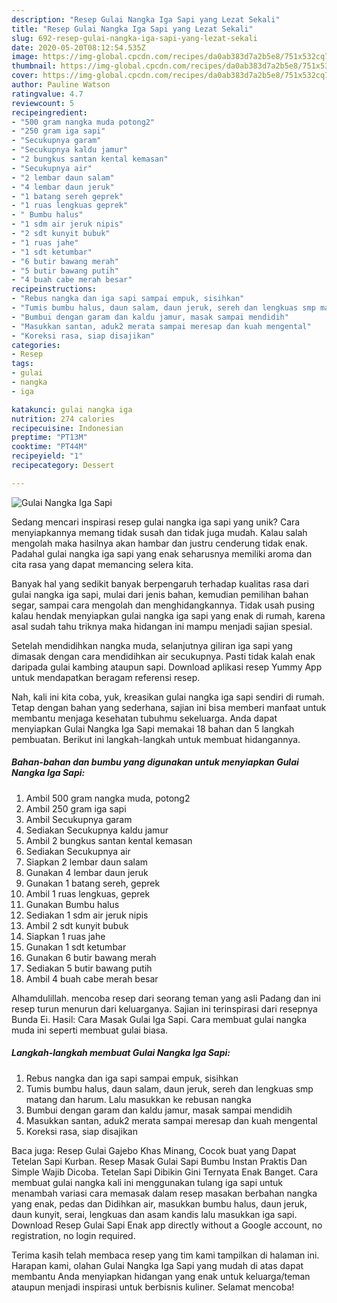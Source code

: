 ```yaml
---
description: "Resep Gulai Nangka Iga Sapi yang Lezat Sekali"
title: "Resep Gulai Nangka Iga Sapi yang Lezat Sekali"
slug: 692-resep-gulai-nangka-iga-sapi-yang-lezat-sekali
date: 2020-05-20T08:12:54.535Z
image: https://img-global.cpcdn.com/recipes/da0ab383d7a2b5e8/751x532cq70/gulai-nangka-iga-sapi-foto-resep-utama.jpg
thumbnail: https://img-global.cpcdn.com/recipes/da0ab383d7a2b5e8/751x532cq70/gulai-nangka-iga-sapi-foto-resep-utama.jpg
cover: https://img-global.cpcdn.com/recipes/da0ab383d7a2b5e8/751x532cq70/gulai-nangka-iga-sapi-foto-resep-utama.jpg
author: Pauline Watson
ratingvalue: 4.7
reviewcount: 5
recipeingredient:
- "500 gram nangka muda potong2"
- "250 gram iga sapi"
- "Secukupnya garam"
- "Secukupnya kaldu jamur"
- "2 bungkus santan kental kemasan"
- "Secukupnya air"
- "2 lembar daun salam"
- "4 lembar daun jeruk"
- "1 batang sereh geprek"
- "1 ruas lengkuas geprek"
- " Bumbu halus"
- "1 sdm air jeruk nipis"
- "2 sdt kunyit bubuk"
- "1 ruas jahe"
- "1 sdt ketumbar"
- "6 butir bawang merah"
- "5 butir bawang putih"
- "4 buah cabe merah besar"
recipeinstructions:
- "Rebus nangka dan iga sapi sampai empuk, sisihkan"
- "Tumis bumbu halus, daun salam, daun jeruk, sereh dan lengkuas smp matang dan harum. Lalu masukkan ke rebusan nangka"
- "Bumbui dengan garam dan kaldu jamur, masak sampai mendidih"
- "Masukkan santan, aduk2 merata sampai meresap dan kuah mengental"
- "Koreksi rasa, siap disajikan"
categories:
- Resep
tags:
- gulai
- nangka
- iga

katakunci: gulai nangka iga 
nutrition: 274 calories
recipecuisine: Indonesian
preptime: "PT13M"
cooktime: "PT44M"
recipeyield: "1"
recipecategory: Dessert

---
```



![Gulai Nangka Iga Sapi](https://img-global.cpcdn.com/recipes/da0ab383d7a2b5e8/751x532cq70/gulai-nangka-iga-sapi-foto-resep-utama.jpg)

Sedang mencari inspirasi resep gulai nangka iga sapi yang unik? Cara menyiapkannya memang tidak susah dan tidak juga mudah. Kalau salah mengolah maka hasilnya akan hambar dan justru cenderung tidak enak. Padahal gulai nangka iga sapi yang enak seharusnya memiliki aroma dan cita rasa yang dapat memancing selera kita.

Banyak hal yang sedikit banyak berpengaruh terhadap kualitas rasa dari gulai nangka iga sapi, mulai dari jenis bahan, kemudian pemilihan bahan segar, sampai cara mengolah dan menghidangkannya. Tidak usah pusing kalau hendak menyiapkan gulai nangka iga sapi yang enak di rumah, karena asal sudah tahu triknya maka hidangan ini mampu menjadi sajian spesial.

Setelah mendidihkan nangka muda, selanjutnya giliran iga sapi yang dimasak dengan cara mendidihkan air secukupnya. Pasti tidak kalah enak daripada gulai kambing ataupun sapi. Download aplikasi resep Yummy App untuk mendapatkan beragam referensi resep.


Nah, kali ini kita coba, yuk, kreasikan gulai nangka iga sapi sendiri di rumah. Tetap dengan bahan yang sederhana, sajian ini bisa memberi manfaat untuk membantu menjaga kesehatan tubuhmu sekeluarga. Anda dapat menyiapkan Gulai Nangka Iga Sapi memakai 18 bahan dan 5 langkah pembuatan. Berikut ini langkah-langkah untuk membuat hidangannya.

<!--inarticleads1-->

##### Bahan-bahan dan bumbu yang digunakan untuk menyiapkan Gulai Nangka Iga Sapi:

1. Ambil 500 gram nangka muda, potong2
1. Ambil 250 gram iga sapi
1. Ambil Secukupnya garam
1. Sediakan Secukupnya kaldu jamur
1. Ambil 2 bungkus santan kental kemasan
1. Sediakan Secukupnya air
1. Siapkan 2 lembar daun salam
1. Gunakan 4 lembar daun jeruk
1. Gunakan 1 batang sereh, geprek
1. Ambil 1 ruas lengkuas, geprek
1. Gunakan  Bumbu halus
1. Sediakan 1 sdm air jeruk nipis
1. Ambil 2 sdt kunyit bubuk
1. Siapkan 1 ruas jahe
1. Gunakan 1 sdt ketumbar
1. Gunakan 6 butir bawang merah
1. Sediakan 5 butir bawang putih
1. Ambil 4 buah cabe merah besar


Alhamdulillah. mencoba resep dari seorang teman yang asli Padang dan ini resep turun menurun dari keluarganya. Sajian ini terinspirasi dari resepnya Bunda Ei. Hasil: Cara Masak Gulai Iga Sapi. Cara membuat gulai nangka muda ini seperti membuat gulai biasa. 

<!--inarticleads2-->

##### Langkah-langkah membuat Gulai Nangka Iga Sapi:

1. Rebus nangka dan iga sapi sampai empuk, sisihkan
1. Tumis bumbu halus, daun salam, daun jeruk, sereh dan lengkuas smp matang dan harum. Lalu masukkan ke rebusan nangka
1. Bumbui dengan garam dan kaldu jamur, masak sampai mendidih
1. Masukkan santan, aduk2 merata sampai meresap dan kuah mengental
1. Koreksi rasa, siap disajikan


Baca juga: Resep Gulai Gajebo Khas Minang, Cocok buat yang Dapat Tetelan Sapi Kurban. Resep Masak Gulai Sapi Bumbu Instan Praktis Dan Simple Wajib Dicoba. Tetelan Sapi Dibikin Gini Ternyata Enak Banget. Cara membuat gulai nangka kali ini menggunakan tulang iga sapi untuk menambah variasi cara memasak dalam resep masakan berbahan nangka yang enak, pedas dan Didihkan air, masukkan bumbu halus, daun jeruk, daun kunyit, serai, lengkuas dan asam kandis lalu masukkan iga sapi. Download Resep Gulai Sapi Enak app directly without a Google account, no registration, no login required. 

Terima kasih telah membaca resep yang tim kami tampilkan di halaman ini. Harapan kami, olahan Gulai Nangka Iga Sapi yang mudah di atas dapat membantu Anda menyiapkan hidangan yang enak untuk keluarga/teman ataupun menjadi inspirasi untuk berbisnis kuliner. Selamat mencoba!
